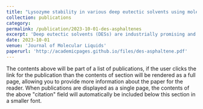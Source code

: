```yaml
---
title: "Lysozyme stability in various deep eutectic solvents using molecular dynamics simulations"
collection: publications
category: 
permalink: /publication/2023-10-01-des-asphaltenes
excerpt: 'Deep eutectic solvents (DESs) are industrially promising and possess numerous applications in diverse areas such as metal processing, synthesis media, synthesis of nanoparticles, gas sequestration and many more. We investigated how various DESs (reline, ethaline and glyceline) affected the separation of pure asphaltene from organic solvents. Our experimental-simulations synergistic study showed that glyceline and reline efficiently separated asphaltenes from toluene and n-heptane, respectively. '
date: 2023-10-01
venue: 'Journal of Molecular Liquids'
paperurl: 'http://academicpages.github.io/files/des-asphaltene.pdf'
---
```


The contents above will be part of a list of publications, if the user clicks the link for the publication than the contents of section will be rendered as a full page, allowing you to provide more information about the paper for the reader. When publications are displayed as a single page, the contents of the above "citation" field will automatically be included below this section in a smaller font.

